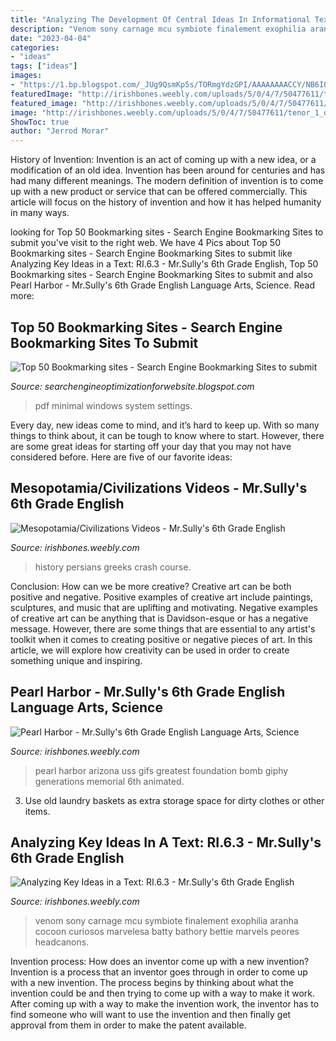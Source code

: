 ```yaml
---
title: "Analyzing The Development Of Central Ideas In Informational Text I Ready : History Persians Greeks Crash Course"
description: "Venom sony carnage mcu symbiote finalement exophilia aranha cocoon curiosos marvelesa batty bathory bettie marvels peores headcanons"
date: "2023-04-04"
categories:
- "ideas"
tags: ["ideas"]
images:
- "https://1.bp.blogspot.com/_JUg9QsmKp5s/TORmgYdzGPI/AAAAAAAACCY/NB6IQJeeRHY/s000/feat1.jpg"
featuredImage: "http://irishbones.weebly.com/uploads/5/0/4/7/50477611/tenor_1_orig.gif"
featured_image: "http://irishbones.weebly.com/uploads/5/0/4/7/50477611/published/giphy-1_33.gif?1544211346"
image: "http://irishbones.weebly.com/uploads/5/0/4/7/50477611/tenor_1_orig.gif"
ShowToc: true
author: "Jerrod Morar"
---
```



History of Invention:
Invention is an act of coming up with a new idea, or a modification of an old idea. Invention has been around for centuries and has had many different meanings. The modern definition of invention is to come up with a new product or service that can be offered commercially. This article will focus on the history of invention and how it has helped humanity in many ways.

	

		
looking for Top 50 Bookmarking sites - Search Engine Bookmarking Sites to submit you've visit to the right web. We have 4 Pics about Top 50 Bookmarking sites - Search Engine Bookmarking Sites to submit like Analyzing Key Ideas in a Text: RI.6.3 - Mr.Sully&#039;s 6th Grade English, Top 50 Bookmarking sites - Search Engine Bookmarking Sites to submit and also Pearl Harbor - Mr.Sully&#039;s 6th Grade English Language Arts, Science. Read more:
		
    
## Top 50 Bookmarking Sites - Search Engine Bookmarking Sites To Submit

<img loading=lazy src="https://1.bp.blogspot.com/_JUg9QsmKp5s/TORmgYdzGPI/AAAAAAAACCY/NB6IQJeeRHY/s000/feat1.jpg" onerror="this.onerror=null;this.src='https://tse3.mm.bing.net/th?id=OIP.DIxT8jUes5A-AkCGRcRIsAHaB0&amp;pid=15.1';" alt="Top 50 Bookmarking sites - Search Engine Bookmarking Sites to submit">

_Source: searchengineoptimizationforwebsite.blogspot.com_

>pdf minimal windows system settings. 

	

Every day, new ideas come to mind, and it’s hard to keep up. With so many things to think about, it can be tough to know where to start. However, there are some great ideas for starting off your day that you may not have considered before. Here are five of our favorite ideas: 

    
## Mesopotamia/Civilizations Videos - Mr.Sully&#039;s 6th Grade English

<img loading=lazy src="http://irishbones.weebly.com/uploads/5/0/4/7/50477611/tenor_1_orig.gif" onerror="this.onerror=null;this.src='https://tse2.mm.bing.net/th?id=OIP.Fbkmj4t3YAsDKdI5t7f6EgHaC9&amp;pid=15.1';" alt="Mesopotamia/Civilizations Videos - Mr.Sully&#039;s 6th Grade English">

_Source: irishbones.weebly.com_

>history persians greeks crash course. 

	

Conclusion: How can we be more creative?
Creative art can be both positive and negative. Positive examples of creative art include paintings, sculptures, and music that are uplifting and motivating. Negative examples of creative art can be anything that is Davidson-esque or has a negative message. However, there are some things that are essential to any artist's toolkit when it comes to creating positive or negative pieces of art. In this article, we will explore how creativity can be used in order to create something unique and inspiring.

    
## Pearl Harbor - Mr.Sully&#039;s 6th Grade English Language Arts, Science

<img loading=lazy src="http://irishbones.weebly.com/uploads/5/0/4/7/50477611/published/giphy-1_33.gif?1544211346" onerror="this.onerror=null;this.src='https://tse1.mm.bing.net/th?id=OIP.CmEuwwcZR8bNGB0w6GGcQgHaEI&amp;pid=15.1';" alt="Pearl Harbor - Mr.Sully&#039;s 6th Grade English Language Arts, Science">

_Source: irishbones.weebly.com_

>pearl harbor arizona uss gifs greatest foundation bomb giphy generations memorial 6th animated. 

	

3. Use old laundry baskets as extra storage space for dirty clothes or other items.

    
## Analyzing Key Ideas In A Text: RI.6.3 - Mr.Sully&#039;s 6th Grade English

<img loading=lazy src="http://irishbones.weebly.com/uploads/5/0/4/7/50477611/tenor-1_orig.gif" onerror="this.onerror=null;this.src='https://tse2.mm.bing.net/th?id=OIP.xmIaw0G7JOcdQ8joazMlNgAAAA&amp;pid=15.1';" alt="Analyzing Key Ideas in a Text: RI.6.3 - Mr.Sully&#039;s 6th Grade English">

_Source: irishbones.weebly.com_

>venom sony carnage mcu symbiote finalement exophilia aranha cocoon curiosos marvelesa batty bathory bettie marvels peores headcanons. 

	

Invention process: How does an inventor come up with a new invention?
Invention is a process that an inventor goes through in order to come up with a new invention. The process begins by thinking about what the invention could be and then trying to come up with a way to make it work. After coming up with a way to make the invention work, the inventor has to find someone who will want to use the invention and then finally get approval from them in order to make the patent available.

